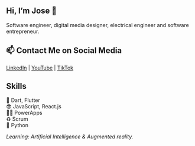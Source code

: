 ## Hi, I’m Jose 👋
Software engineer, digital media designer, electrical engineer and software entrepreneur.

## 📫 Contact Me on Social Media
[LinkedIn](https://www.linkedin.com/in/zarabandajose/) | [YouTube](https://www.youtube.com/@zarabandajose) | [TikTok](https://www.tiktok.com/@zarabandajose1)

## Skills
📱 Dart, Flutter <br>
😎 JavaScript, React.js <br>
💪🏻 PowerApps <br>
♻️ Scrum <br>
🐍 Python <br>

*Learning: Artificial Intelligence & Augmented reality.*  

<!---
jozzer182/jozzer182 is a ✨ special ✨ repository because its `README.md` (this file) appears on your GitHub profile.
You can click the Preview link to take a look at your changes.
--->
